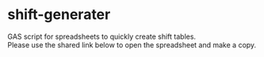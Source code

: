 # shift-generater
GAS script for spreadsheets to quickly create shift tables.<br>
Please use the shared link below to open the spreadsheet and make a copy.
